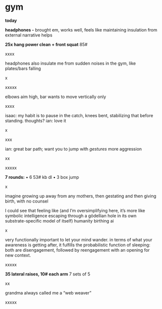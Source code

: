 # gym

**today**

**headphones -** brought em, works well, feels like maintaining insulation from external narrative helps

**25x hang power clean + front squat** 85#

xxxx

headphones also insulate me from sudden noises in the gym, like plates/bars falling

x

xxxxx

elbows aim high, bar wants to move vertically only

xxxx

isaac: my habit is to pause in the catch, knees bent, stabilizing that before standing. thoughts? ian: love it

x

xxx

ian: great bar path; want you to jump with _gestures_ more aggression

xx

xxxxx

**7 rounds:** • 6 53# kb dl • 3 box jump

x

imagine growing up away from any mothers, then gestating and then giving birth, with no counsel

I could see that feeling like (and I’m oversimplifying here, it’s more like symbolic intelligence escaping through a gödellian hole in its own substrate-specific model of itself) humanity birthing ai

x

very functionally important to let your mind wander. in terms of what your awareness is getting after, it fulfills the probabilistic function of sleeping: both are disengagement, followed by reengagement with an opening for new context.

xxxxx

**35 lateral raises, 10# each arm** 7 sets of 5

xx

grandma always called me a “web weaver”

xxxxx
